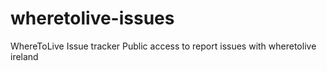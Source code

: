 # wheretolive-issues
WhereToLive Issue tracker
Public access to report issues with wheretolive ireland
